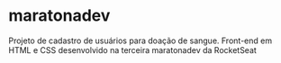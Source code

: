 # maratonadev
Projeto de cadastro de usuários para doação de sangue.
Front-end em HTML e CSS desenvolvido na terceira maratonadev da RocketSeat
